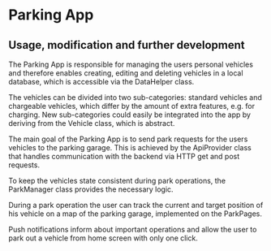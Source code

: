 # Parking App

## Usage, modification and further development

The Parking App is responsible for managing the users personal vehicles and therefore enables creating, editing and deleting vehicles in a local database, which is accessible via the DataHelper class.

The vehicles can be divided into two sub-categories: standard vehicles and chargeable vehicles, which differ by the amount of extra features, e.g. for charging. New sub-categories could easily be integrated into the app by deriving from the Vehicle class, which is abstract.

The main goal of the Parking App is to send park requests for the users vehicles to the parking garage. This is achieved by the ApiProvider class that handles communication with the backend via HTTP get and post requests. 

To keep the vehicles state consistent during park operations, the ParkManager class provides the necessary logic.

During a park operation the user can track the current and target position of his vehicle on a map of the parking garage, implemented on the ParkPages.

Push notifications inform about important operations and allow the user to park out a vehicle from home screen with only one click. 